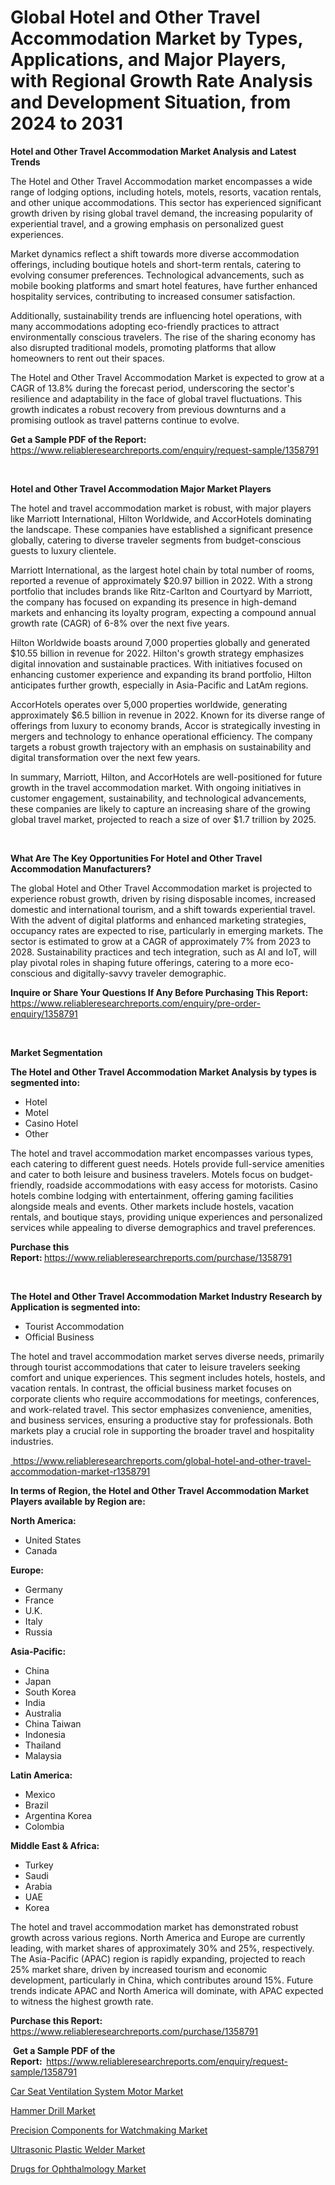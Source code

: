 <p><h1>Global Hotel and Other Travel Accommodation Market by Types, Applications, and Major Players, with Regional Growth Rate Analysis and Development Situation, from 2024 to 2031</h1></p><p><strong>Hotel and Other Travel Accommodation Market Analysis and Latest Trends</strong></p>
<p><p>The Hotel and Other Travel Accommodation market encompasses a wide range of lodging options, including hotels, motels, resorts, vacation rentals, and other unique accommodations. This sector has experienced significant growth driven by rising global travel demand, the increasing popularity of experiential travel, and a growing emphasis on personalized guest experiences. </p><p>Market dynamics reflect a shift towards more diverse accommodation offerings, including boutique hotels and short-term rentals, catering to evolving consumer preferences. Technological advancements, such as mobile booking platforms and smart hotel features, have further enhanced hospitality services, contributing to increased consumer satisfaction.</p><p>Additionally, sustainability trends are influencing hotel operations, with many accommodations adopting eco-friendly practices to attract environmentally conscious travelers. The rise of the sharing economy has also disrupted traditional models, promoting platforms that allow homeowners to rent out their spaces.</p><p>The Hotel and Other Travel Accommodation Market is expected to grow at a CAGR of 13.8% during the forecast period, underscoring the sector's resilience and adaptability in the face of global travel fluctuations. This growth indicates a robust recovery from previous downturns and a promising outlook as travel patterns continue to evolve.</p></p>
<p><strong>Get a Sample PDF of the Report:&nbsp;</strong> <a href="https://www.reliableresearchreports.com/enquiry/request-sample/1358791?utm_campaign=28&utm_medium=2&utm_source=Github&utm_content=ia&utm_term=05122024&utm_id=hotel-and-other-travel-accommodation">https://www.reliableresearchreports.com/enquiry/request-sample/1358791</a></p>
<p>&nbsp;</p>
<p><strong>Hotel and Other Travel Accommodation Major Market Players</strong></p>
<p><p>The hotel and travel accommodation market is robust, with major players like Marriott International, Hilton Worldwide, and AccorHotels dominating the landscape. These companies have established a significant presence globally, catering to diverse traveler segments from budget-conscious guests to luxury clientele.</p><p>Marriott International, as the largest hotel chain by total number of rooms, reported a revenue of approximately $20.97 billion in 2022. With a strong portfolio that includes brands like Ritz-Carlton and Courtyard by Marriott, the company has focused on expanding its presence in high-demand markets and enhancing its loyalty program, expecting a compound annual growth rate (CAGR) of 6-8% over the next five years.</p><p>Hilton Worldwide boasts around 7,000 properties globally and generated $10.55 billion in revenue for 2022. Hilton's growth strategy emphasizes digital innovation and sustainable practices. With initiatives focused on enhancing customer experience and expanding its brand portfolio, Hilton anticipates further growth, especially in Asia-Pacific and LatAm regions.</p><p>AccorHotels operates over 5,000 properties worldwide, generating approximately $6.5 billion in revenue in 2022. Known for its diverse range of offerings from luxury to economy brands, Accor is strategically investing in mergers and technology to enhance operational efficiency. The company targets a robust growth trajectory with an emphasis on sustainability and digital transformation over the next few years.</p><p>In summary, Marriott, Hilton, and AccorHotels are well-positioned for future growth in the travel accommodation market. With ongoing initiatives in customer engagement, sustainability, and technological advancements, these companies are likely to capture an increasing share of the growing global travel market, projected to reach a size of over $1.7 trillion by 2025.</p></p>
<p>&nbsp;</p>
<p><strong>What Are The Key Opportunities For Hotel and Other Travel Accommodation Manufacturers?</strong></p>
<p><p>The global Hotel and Other Travel Accommodation market is projected to experience robust growth, driven by rising disposable incomes, increased domestic and international tourism, and a shift towards experiential travel. With the advent of digital platforms and enhanced marketing strategies, occupancy rates are expected to rise, particularly in emerging markets. The sector is estimated to grow at a CAGR of approximately 7% from 2023 to 2028. Sustainability practices and tech integration, such as AI and IoT, will play pivotal roles in shaping future offerings, catering to a more eco-conscious and digitally-savvy traveler demographic.</p></p>
<p><strong>Inquire or Share Your Questions If Any Before Purchasing This Report:</strong> <a href="https://www.reliableresearchreports.com/enquiry/pre-order-enquiry/1358791?utm_campaign=28&utm_medium=2&utm_source=Github&utm_content=ia&utm_term=05122024&utm_id=hotel-and-other-travel-accommodation">https://www.reliableresearchreports.com/enquiry/pre-order-enquiry/1358791</a></p>
<p>&nbsp;</p>
<p><strong>Market Segmentation</strong></p>
<p><strong>The Hotel and Other Travel Accommodation Market Analysis by types is segmented into:</strong></p>
<p><ul><li>Hotel</li><li>Motel</li><li>Casino Hotel</li><li>Other</li></ul></p>
<p><p>The hotel and travel accommodation market encompasses various types, each catering to different guest needs. Hotels provide full-service amenities and cater to both leisure and business travelers. Motels focus on budget-friendly, roadside accommodations with easy access for motorists. Casino hotels combine lodging with entertainment, offering gaming facilities alongside meals and events. Other markets include hostels, vacation rentals, and boutique stays, providing unique experiences and personalized services while appealing to diverse demographics and travel preferences.</p></p>
<p><strong>Purchase this Report:&nbsp;</strong><a href="https://www.reliableresearchreports.com/purchase/1358791?utm_campaign=28&utm_medium=2&utm_source=Github&utm_content=ia&utm_term=05122024&utm_id=hotel-and-other-travel-accommodation">https://www.reliableresearchreports.com/purchase/1358791</a></p>
<p>&nbsp;</p>
<p><strong>The Hotel and Other Travel Accommodation Market Industry Research by Application is segmented into:</strong></p>
<p><ul><li>Tourist Accommodation</li><li>Official Business</li></ul></p>
<p><p>The hotel and travel accommodation market serves diverse needs, primarily through tourist accommodations that cater to leisure travelers seeking comfort and unique experiences. This segment includes hotels, hostels, and vacation rentals. In contrast, the official business market focuses on corporate clients who require accommodations for meetings, conferences, and work-related travel. This sector emphasizes convenience, amenities, and business services, ensuring a productive stay for professionals. Both markets play a crucial role in supporting the broader travel and hospitality industries.</p></p>
<p><a href="https://www.reliableresearchreports.com/global-hotel-and-other-travel-accommodation-market-r1358791?utm_campaign=28&utm_medium=2&utm_source=Github&utm_content=ia&utm_term=05122024&utm_id=hotel-and-other-travel-accommodation">&nbsp;https://www.reliableresearchreports.com/global-hotel-and-other-travel-accommodation-market-r1358791</a></p>
<p><strong>In terms of Region, the Hotel and Other Travel Accommodation Market Players available by Region are:</strong></p>
<p>
    <p> <strong> North America: </strong>
        <ul>
            <li>United States</li>
            <li>Canada</li>
        </ul>
        </p> 
    <p> <strong> Europe: </strong>
        <ul>
            <li>Germany</li>
            <li>France</li>
            <li>U.K.</li>
            <li>Italy</li>
            <li>Russia</li>
        </ul>
        </p> 
    <p> <strong> Asia-Pacific: </strong>
        <ul>
            <li>China</li>
            <li>Japan</li>
            <li>South Korea</li>
            <li>India</li>
            <li>Australia</li>
            <li>China Taiwan</li>
            <li>Indonesia</li>
            <li>Thailand</li>
            <li>Malaysia</li>
        </ul>
        </p> 
    <p> <strong> Latin America: </strong>
        <ul>
            <li>Mexico</li>
            <li>Brazil</li>
            <li>Argentina Korea</li>
            <li>Colombia</li>
        </ul>
        </p> 
    <p> <strong> Middle East & Africa: </strong>
        <ul>
            <li>Turkey</li>
            <li>Saudi</li>
            <li>Arabia</li>
            <li>UAE</li>
            <li>Korea</li>
        </ul>
    </p>
    </p>
<p><p>The hotel and travel accommodation market has demonstrated robust growth across various regions. North America and Europe are currently leading, with market shares of approximately 30% and 25%, respectively. The Asia-Pacific (APAC) region is rapidly expanding, projected to reach 25% market share, driven by increased tourism and economic development, particularly in China, which contributes around 15%. Future trends indicate APAC and North America will dominate, with APAC expected to witness the highest growth rate.</p></p>
<p><strong>Purchase this Report: </strong><a href="https://www.reliableresearchreports.com/purchase/1358791?utm_campaign=28&utm_medium=2&utm_source=Github&utm_content=ia&utm_term=05122024&utm_id=hotel-and-other-travel-accommodation">https://www.reliableresearchreports.com/purchase/1358791</a></p>
<p>&nbsp;<strong>Get a Sample PDF of the Report:&nbsp;&nbsp;</strong><a href="https://www.reliableresearchreports.com/enquiry/request-sample/1358791?utm_campaign=28&utm_medium=2&utm_source=Github&utm_content=ia&utm_term=05122024&utm_id=hotel-and-other-travel-accommodation">https://www.reliableresearchreports.com/enquiry/request-sample/1358791</a></p>
<p><strong></strong></p>
<p><p><a href="https://issuu.com/reportprime-2/docs/car-seat-ventilation-system-motor-market-size-2030?utm_campaign=28&utm_medium=2&utm_source=Github&utm_content=ia&utm_term=05122024&utm_id=hotel-and-other-travel-accommodation">Car Seat Ventilation System Motor Market</a></p><p><a href="https://www.linkedin.com/pulse/hammer-drill-mosaic-piecing-together-global-market-dynamics-2024-2031-narrf?utm_campaign=28&utm_medium=2&utm_source=Github&utm_content=ia&utm_term=05122024&utm_id=hotel-and-other-travel-accommodation">Hammer Drill Market</a></p><p><a href="https://issuu.com/reportprime-2/docs/precision-components-for-watchmaking-market-size-2?utm_campaign=28&utm_medium=2&utm_source=Github&utm_content=ia&utm_term=05122024&utm_id=hotel-and-other-travel-accommodation">Precision Components for Watchmaking Market</a></p><p><a href="https://www.linkedin.com/pulse/projecting-growth-ultrasonic-plastic-welder-market-insights-expected-fir5f?utm_campaign=28&utm_medium=2&utm_source=Github&utm_content=ia&utm_term=05122024&utm_id=hotel-and-other-travel-accommodation">Ultrasonic Plastic Welder Market</a></p><p><a href="https://github.com/santosh758595/Market-Research-Report-List-6/blob/main/drugs-for-ophthalmology-market.md?utm_campaign=28&utm_medium=2&utm_source=Github&utm_content=ia&utm_term=05122024&utm_id=hotel-and-other-travel-accommodation">Drugs for Ophthalmology Market</a></p></p>